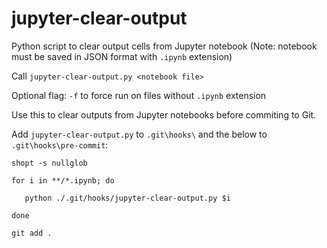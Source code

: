 # jupyter-clear-output
Python script to clear output cells from Jupyter notebook
(Note: notebook must be saved in JSON format with `.ipynb` extension)

Call `jupyter-clear-output.py <notebook file>` 

Optional flag: `-f` to force run on files without `.ipynb` extension

Use this to clear outputs from Jupyter notebooks before commiting to Git.

Add `jupyter-clear-output.py` to `.git\hooks\` and the below to `.git\hooks\pre-commit`:

`shopt -s nullglob`

`for i in **/*.ipynb; do`

`	python ./.git/hooks/jupyter-clear-output.py $i`

`done`

`git add .`